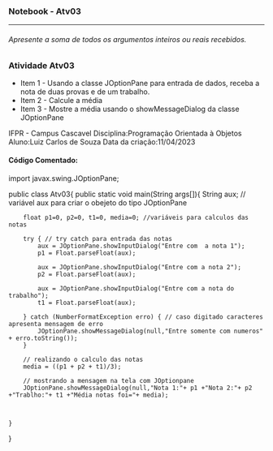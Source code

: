 ### Notebook - Atv03
**********************
###### Apresente a soma de todos os argumentos inteiros ou reais recebidos.
					
### Atividade Atv03
 
* Item 1 - Usando a classe JOptionPane para entrada de dados, receba a nota de duas provas e de um trabalho.
* Item 2 - Calcule a média
* Item 3 - Mostre a média usando o showMessageDialog da classe JOptionPane

 IFPR - Campus Cascavel
 Disciplina:Programação Orientada à Objetos
 Aluno:Luiz Carlos de Souza
 Data da criação:11/04/2023 
 
#### Código Comentado:

import javax.swing.JOptionPane;

public class Atv03{
    public static void main(String args[]){
        String aux; // variável aux para criar o obejeto do tipo JOptionPane
        
        float p1=0, p2=0, t1=0, media=0; //variáveis para calculos das notas
        
        try { // try catch para entrada das notas
            aux = JOptionPane.showInputDialog("Entre com  a nota 1");
            p1 = Float.parseFloat(aux);

            aux = JOptionPane.showInputDialog("Entre com a nota 2");
            p2 = Float.parseFloat(aux);

            aux = JOptionPane.showInputDialog("Entre com a nota do trabalho");
            t1 = Float.parseFloat(aux);
            
        } catch (NumberFormatException erro) { // caso digitado caracteres apresenta mensagem de erro
            JOptionPane.showMessageDialog(null,"Entre somente com numeros" + erro.toString());
        }
        
        // realizando o calculo das notas
        media = ((p1 + p2 + t1)/3);
        
        // mostrando a mensagem na tela com JOptionpane
        JOptionPane.showMessageDialog(null,"Nota 1:"+ p1 +"Nota 2:"+ p2 +"Trablho:"+ t1 +"Média notas foi="+ media);



    }

}
